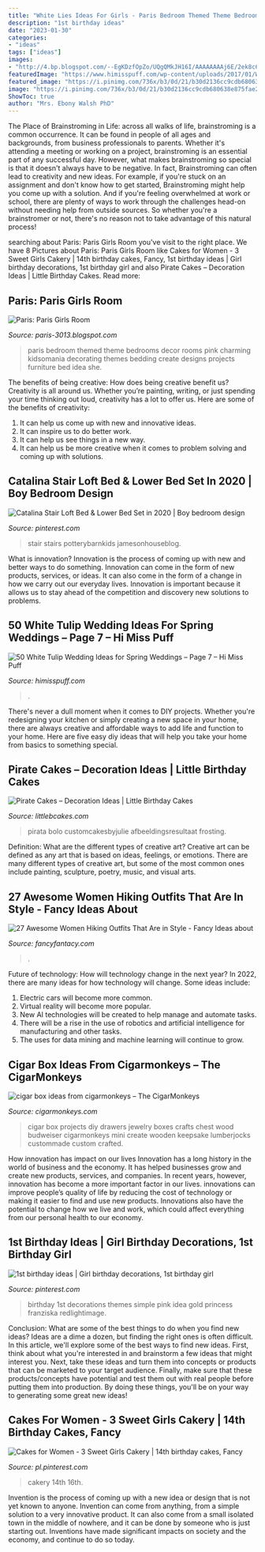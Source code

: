 ```yaml
---
title: "White Lies Ideas For Girls - Paris Bedroom Themed Theme Bedrooms Decor Rooms Pink Charming Kidsomania Decorating Themes Bedding Create Designs Projects Furniture Bed Idea She"
description: "1st birthday ideas"
date: "2023-01-30"
categories:
- "ideas"
tags: ["ideas"]
images:
- "http://4.bp.blogspot.com/--EgKDzfOpZo/UQgQMkJH16I/AAAAAAAAj6E/2ek8c6xaIt4/s1600/Paris-Themed-For-Girl-Room-18.jpg"
featuredImage: "https://www.himisspuff.com/wp-content/uploads/2017/01/White-tulips-were-arranged-in-a-rectangular-vase-surrounded-by-floating-candles.jpg"
featured_image: "https://i.pinimg.com/736x/b3/0d/21/b30d2136cc9cdb680638e875fae2be92.jpg"
image: "https://i.pinimg.com/736x/b3/0d/21/b30d2136cc9cdb680638e875fae2be92.jpg"
ShowToc: true
author: "Mrs. Ebony Walsh PhD"
---
```



The Place of Brainstroming in Life:
across all walks of life, brainstroming is a common occurrence. It can be found in people of all ages and backgrounds, from business professionals to parents. Whether it's attending a meeting or working on a project, brainstroming is an essential part of any successful day. However, what makes brainstroming so special is that it doesn't always have to be negative. In fact, Brainstroming can often lead to creativity and new ideas. For example, if you're stuck on an assignment and don't know how to get started, Brainstroming might help you come up with a solution. And if you're feeling overwhelmed at work or school, there are plenty of ways to work through the challenges head-on without needing help from outside sources. So whether you're a brainstromer or not, there's no reason not to take advantage of this natural process!

	

		
searching about Paris: Paris Girls Room you've visit to the right place. We have 8 Pictures about Paris: Paris Girls Room like Cakes for Women - 3 Sweet Girls Cakery | 14th birthday cakes, Fancy, 1st birthday ideas | Girl birthday decorations, 1st birthday girl and also Pirate Cakes – Decoration Ideas | Little Birthday Cakes. Read more:
		
    
## Paris: Paris Girls Room

<img loading=lazy src="http://4.bp.blogspot.com/--EgKDzfOpZo/UQgQMkJH16I/AAAAAAAAj6E/2ek8c6xaIt4/s1600/Paris-Themed-For-Girl-Room-18.jpg" onerror="this.onerror=null;this.src='https://tse3.mm.bing.net/th?id=OIP.mdPoUXKiAErBUIjZElbxFgHaJ4&amp;pid=15.1';" alt="Paris: Paris Girls Room">

_Source: paris-3013.blogspot.com_

>paris bedroom themed theme bedrooms decor rooms pink charming kidsomania decorating themes bedding create designs projects furniture bed idea she. 

	

The benefits of being creative: How does being creative benefit us?
Creativity is all around us. Whether you’re painting, writing, or just spending your time thinking out loud, creativity has a lot to offer us. Here are some of the benefits of creativity: 
1. It can help us come up with new and innovative ideas.
2. It can inspire us to do better work.
3. It can help us see things in a new way.
4. It can help us be more creative when it comes to problem solving and coming up with solutions.

    
## Catalina Stair Loft Bed &amp; Lower Bed Set In 2020 | Boy Bedroom Design

<img loading=lazy src="https://i.pinimg.com/736x/69/30/5a/69305adc0ffe785cc7f068ac748cecc9.jpg" onerror="this.onerror=null;this.src='https://tse2.mm.bing.net/th?id=OIP.dK9R9IHIdHEXIZUEyh33FQHaKP&amp;pid=15.1';" alt="Catalina Stair Loft Bed &amp; Lower Bed Set in 2020 | Boy bedroom design">

_Source: pinterest.com_

>stair stairs potterybarnkids jamesonhouseblog. 

	

What is innovation?
Innovation is the process of coming up with new and better ways to do something. Innovation can come in the form of new products, services, or ideas. It can also come in the form of a change in how we carry out our everyday lives. Innovation is important because it allows us to stay ahead of the competition and discovery new solutions to problems.

    
## 50 White Tulip Wedding Ideas For Spring Weddings – Page 7 – Hi Miss Puff

<img loading=lazy src="https://www.himisspuff.com/wp-content/uploads/2017/01/White-tulips-were-arranged-in-a-rectangular-vase-surrounded-by-floating-candles.jpg" onerror="this.onerror=null;this.src='https://tse3.mm.bing.net/th?id=OIP.L49sZfC6rvMSqNT0z13QCwHaLH&amp;pid=15.1';" alt="50 White Tulip Wedding Ideas for Spring Weddings – Page 7 – Hi Miss Puff">

_Source: himisspuff.com_

>. 

	

There's never a dull moment when it comes to DIY projects. Whether you're redesigning your kitchen or simply creating a new space in your home, there are always creative and affordable ways to add life and function to your home. Here are five easy diy ideas that will help you take your home from basics to something special.

    
## Pirate Cakes – Decoration Ideas | Little Birthday Cakes

<img loading=lazy src="https://www.littlebcakes.com/wp-content/uploads/2013/08/Pirate-Cake.jpg" onerror="this.onerror=null;this.src='https://tse3.mm.bing.net/th?id=OIP.R3Y5PYGv4gTqSeNIEjy6xQHaKt&amp;pid=15.1';" alt="Pirate Cakes – Decoration Ideas | Little Birthday Cakes">

_Source: littlebcakes.com_

>pirata bolo customcakesbyjulie afbeeldingsresultaat frosting. 

	

Definition: What are the different types of creative art?
Creative art can be defined as any art that is based on ideas, feelings, or emotions. There are many different types of creative art, but some of the most common ones include painting, sculpture, poetry, music, and visual arts.

    
## 27 Awesome Women Hiking Outfits That Are In Style - Fancy Ideas About

<img loading=lazy src="https://fancyfantacy.com/wp-content/uploads/2020/04/Awesome-Women-Hiking-Outfits-That-Are-in-Style-11.jpg" onerror="this.onerror=null;this.src='https://tse1.mm.bing.net/th?id=OIP.e7kg79MNtdySMkoAS2bV9wHaLH&amp;pid=15.1';" alt="27 Awesome Women Hiking Outfits That Are in Style - Fancy Ideas about">

_Source: fancyfantacy.com_

>. 

	

Future of technology: How will technology change in the next year?
In 2022, there are many ideas for how technology will change. Some ideas include:
1. Electric cars will become more common.
2. Virtual reality will become more popular. 
3. New AI technologies will be created to help manage and automate tasks. 
4. There will be a rise in the use of robotics and artificial intelligence for manufacturing and other tasks. 
5. The uses for data mining and machine learning will continue to grow.

    
## Cigar Box Ideas From Cigarmonkeys – The CigarMonkeys

<img loading=lazy src="http://cigarmonkeys.com/wp-content/uploads/2019/06/cigar-box-ideas-from-cigarmonkeys-8.jpg" onerror="this.onerror=null;this.src='https://tse4.mm.bing.net/th?id=OIP.uGIu-G9Vpk-5SzS0xr8AawHaJ4&amp;pid=15.1';" alt="cigar box ideas from cigarmonkeys – The CigarMonkeys">

_Source: cigarmonkeys.com_

>cigar box projects diy drawers jewelry boxes crafts chest wood budweiser cigarmonkeys mini create wooden keepsake lumberjocks custommade custom crafted. 

	

How innovation has impact on our lives
Innovation has a long history in the world of business and the economy. It has helped businesses grow and create new products, services, and companies. In recent years, however, innovation has become a more important factor in our lives. innovations can improve people’s quality of life by reducing the cost of technology or making it easier to find and use new products. Innovations also have the potential to change how we live and work, which could affect everything from our personal health to our economy.

    
## 1st Birthday Ideas | Girl Birthday Decorations, 1st Birthday Girl

<img loading=lazy src="https://i.pinimg.com/736x/98/fb/a0/98fba00dd2193e8e0e4ee1a6c72e1867.jpg" onerror="this.onerror=null;this.src='https://tse3.mm.bing.net/th?id=OIP.ljzIHW94CEdZR7vbrNC94QHaJ3&amp;pid=15.1';" alt="1st birthday ideas | Girl birthday decorations, 1st birthday girl">

_Source: pinterest.com_

>birthday 1st decorations themes simple pink idea gold princess franziska redlightimage. 

	

Conclusion: What are some of the best things to do when you find new ideas?
Ideas are a dime a dozen, but finding the right ones is often difficult. In this article, we'll explore some of the best ways to find new ideas. First, think about what you're interested in and brainstorm a few ideas that might interest you. Next, take these ideas and turn them into concepts or products that can be marketed to your target audience. Finally, make sure that these products/concepts have potential and test them out with real people before putting them into production. By doing these things, you'll be on your way to generating some great new ideas!

    
## Cakes For Women - 3 Sweet Girls Cakery | 14th Birthday Cakes, Fancy

<img loading=lazy src="https://i.pinimg.com/736x/b3/0d/21/b30d2136cc9cdb680638e875fae2be92.jpg" onerror="this.onerror=null;this.src='https://tse4.mm.bing.net/th?id=OIP.qISifcJ9SKQUuHHspBnM0AHaLH&amp;pid=15.1';" alt="Cakes for Women - 3 Sweet Girls Cakery | 14th birthday cakes, Fancy">

_Source: pl.pinterest.com_

>cakery 14th 16th. 

	

Invention is the process of coming up with a new idea or design that is not yet known to anyone. Invention can come from anything, from a simple solution to a very innovative product. It can also come from a small isolated town in the middle of nowhere, and it can be done by someone who is just starting out. Inventions have made significant impacts on society and the economy, and continue to do so today.

